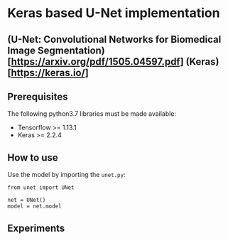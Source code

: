 # Keras based U-Net implementation
(U-Net: Convolutional Networks for Biomedical Image Segmentation)[https://arxiv.org/pdf/1505.04597.pdf]
(Keras)[https://keras.io/]
---

## Prerequisites
The following python3.7 libraries must be made available:
- Tensorflow >= 1.13.1
- Keras >= 2.2.4

## How to use
Use the model by importing the `unet.py`:
```
from unet import UNet

net = UNet()
model = net.model
```


## Experiments

